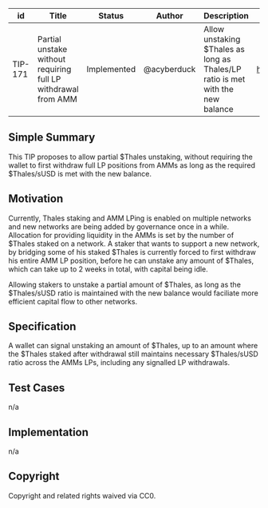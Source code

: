 
| id      | Title | Status | Author | Description | Discussions to | Created |
| ----------- | ----------- | ----------- | ----------- | ----------- | ----------- | ----------- |
| TIP-171 | Partial unstake without requiring full LP withdrawal from AMM | Implemented | @acyberduck | Allow unstaking $Thales as long as Thales/LP ratio is met with the new balance | https://discord.gg/thales | 2023-09-20

## Simple Summary
This TIP proposes to allow partial $Thales unstaking, without requiring the wallet to first withdraw full LP positions from AMMs as long as the required $Thales/sUSD is met with the new balance. 

## Motivation
Currently, Thales staking and AMM LPing is enabled on multiple networks and new networks are being added by governance once in a while. Allocation for providing liquidity in the AMMs is set by the number of $Thales staked on a network. A staker that wants to support a new network, by bridging some of his staked $Thales is currently forced to first withdraw his entire AMM LP position, before he can unstake any amount of $Thales, which can take up to 2 weeks in total, with capital being idle. 

Allowing stakers to unstake a partial amount of $Thales, as long as the $Thales/sUSD ratio is maintained with the new balance would faciliate more efficient capital flow to other networks. 

## Specification
A wallet can signal unstaking an amount of $Thales, up to an amount where the $Thales staked after withdrawal still maintains necessary $Thales/sUSD ratio across the AMMs LPs, including any signalled LP withdrawals. 

## Test Cases
n/a

## Implementation
n/a

## Copyright

Copyright and related rights waived via CC0.

